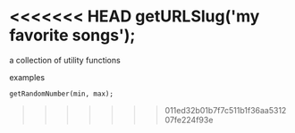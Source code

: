 <<<<<<< HEAD
getURLSlug('my favorite songs');
=======
a collection of utility functions

examples
```
getRandomNumber(min, max);
```
>>>>>>> 011ed32b01b7f7c511b1f36aa531207fe224f93e
